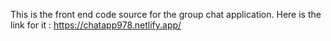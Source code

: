 This is the front end code source for the group chat application.
Here is the link for it :
https://chatapp978.netlify.app/
